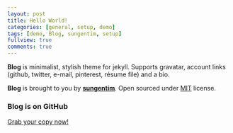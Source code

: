 ```yaml
---
layout: post
title: Hello World!
categories: [general, setup, demo]
tags: [demo, Blog, sungentim, setup]
fullview: true
comments: true
---
```


**Blog** is minimalist, stylish theme for jekyll. Supports gravatar, account links (github, twitter, e-mail, pinterest, résume file) and a bio.  

**Blog** is brought to you by **[sungentim](http://ismaildemirbilek.com)**. Open sourced under [MIT](http://opensource.org/licenses/MIT) license.

### Blog is on GitHub

<a class="btn btn-default" href="https://github.com/sungentim/Blog">Grab your copy now!</a>
